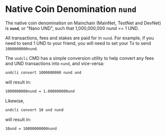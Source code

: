 # Native Coin Denomination `nund`

The native coin denomination on Mainchain (MainNet, TestNet and DevNet) is **`nund`**, or "Nano UND", such that 1,000,000,000 nund == 1 UND.

All transactions, fees and stakes are paid for in `nund`. For example, if you need to send 1 UND to your friend, you will need to set your Tx to send `1000000000nund`.

The `undcli` CMD has a simple conversion utility to help convert any fees
and UND transactions into `nund`, and vice-versa:

```bash
undcli convert 1000000000 nund und
```

will result in:

```bash
1000000000nund = 1.000000000und
```

Likewise,

```bash
undcli convert 10 und nund
```

will result in:

```bash
10und = 10000000000nund
```
